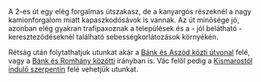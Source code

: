 A 2-es út egy elég forgalmas útszakasz, de a kanyargós részeknél a nagy kamionforgalom miatt kapaszkodósávok is vannak. Az út minősége jó, azonban elég gyakran trafipaxoznak a települések és a - jól belátható - kereszteződéseknél található sebességkorlátozások környékén.

Rétság után folytathatjuk utunkat akár a [Bánk és Aszód közti útvonal](#BankAszod) felé, vagy a [Bánk és Romhány közötti](#BankRomhany) irányban is. Vác felől pedig a [Kismarostól induló szerpentin](#KismarosMarianosztraSzob) felé vehetjük utunkat.
